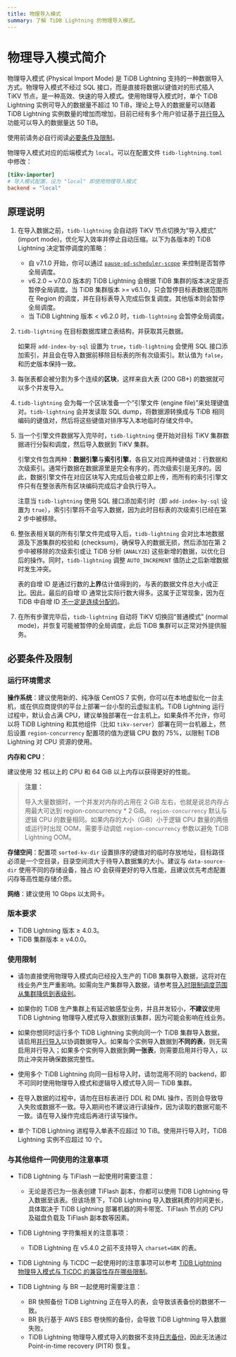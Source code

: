 ```yaml
---
title: 物理导入模式
summary: 了解 TiDB Lightning 的物理导入模式。
---
```


# 物理导入模式简介

物理导入模式 (Physical Import Mode) 是 TiDB Lightning 支持的一种数据导入方式。物理导入模式不经过 SQL 接口，而是直接将数据以键值对的形式插入 TiKV 节点，是一种高效、快速的导入模式。使用物理导入模式时，单个 TiDB Lightning 实例可导入的数据量不超过 10 TiB，理论上导入的数据量可以随着 TiDB Lightning 实例数量的增加而增加，目前已经有多个用户验证基于[并行导入](/tidb-lightning/tidb-lightning-distributed-import.md)功能可以导入的数据量达 50 TiB。

使用前请务必自行阅读[必要条件及限制](/tidb-lightning/tidb-lightning-physical-import-mode.md#必要条件及限制)。

物理导入模式对应的后端模式为 `local`。可以在配置文件 `tidb-lightning.toml` 中修改：

```toml
[tikv-importer]
# 导入模式配置，设为 "local" 即使用物理导入模式
backend = "local"
```

## 原理说明

1. 在导入数据之前，`tidb-lightning` 会自动将 TiKV 节点切换为“导入模式” (import mode)，优化写入效率并停止自动压缩。以下为各版本的 TiDB Lightning 决定暂停调度的策略：

    - 自 v7.1.0 开始，你可以通过 [`pause-pd-scheduler-scope`](/tidb-lightning/tidb-lightning-configuration.md) 来控制是否暂停全局调度。
    - v6.2.0 ~ v7.0.0 版本的 TiDB Lightning 会根据 TiDB 集群的版本决定是否暂停全局调度。当 TiDB 集群版本 >= v6.1.0，只会暂停目标表数据范围所在 Region 的调度，并在目标表导入完成后恢复调度。其他版本则会暂停全局调度。
    - 当 TiDB Lightning 版本 < v6.2.0 时，`tidb-lightning` 会暂停全局调度。

2. `tidb-lightning` 在目标数据库建立表结构，并获取其元数据。

    如果将 `add-index-by-sql` 设置为 `true`，`tidb-lightning` 会使用 SQL 接口添加索引，并且会在导入数据前移除目标表的所有次级索引。默认值为 `false`，和历史版本保持一致。

3. 每张表都会被分割为多个连续的**区块**，这样来自大表 (200 GB+) 的数据就可以多个并发导入。

4. `tidb-lightning` 会为每一个区块准备一个“引擎文件 (engine file)”来处理键值对。`tidb-lightning` 会并发读取 SQL dump，将数据源转换成与 TiDB 相同编码的键值对，然后将这些键值对排序写入本地临时存储文件中。

5. 当一个引擎文件数据写入完毕时，`tidb-lightning` 便开始对目标 TiKV 集群数据进行分裂和调度，然后导入数据到 TiKV 集群。

    引擎文件包含两种：**数据引擎**与**索引引擎**，各自又对应两种键值对：行数据和次级索引。通常行数据在数据源里是完全有序的，而次级索引是无序的。因此，数据引擎文件在对应区块写入完成后会被立即上传，而所有的索引引擎文件只有在整张表所有区块编码完成后才会执行导入。

    注意当 `tidb-lightning` 使用 SQL 接口添加索引时（即 `add-index-by-sql` 设置为 `true`），索引引擎将不会写入数据，因为此时目标表的次级索引已经在第 2 步中被移除。

6. 整张表相关联的所有引擎文件完成导入后，`tidb-lightning` 会对比本地数据源及下游集群的校验和 (checksum)，确保导入的数据无损，然后添加在第 2 步中被移除的次级索引或让 TiDB 分析 (`ANALYZE`) 这些新增的数据，以优化日后的操作。同时，`tidb-lightning` 调整 `AUTO_INCREMENT` 值防止之后新增数据时发生冲突。

    表的自增 ID 是通过行数的**上界**估计值得到的，与表的数据文件总大小成正比。因此，最后的自增 ID 通常比实际行数大得多。这属于正常现象，因为在 TiDB 中自增 ID [不一定是连续分配的](/mysql-compatibility.md#自增-id)。

7. 在所有步骤完毕后，`tidb-lightning` 自动将 TiKV 切换回“普通模式” (normal mode)，并恢复可能被暂停的全局调度，此后 TiDB 集群可以正常对外提供服务。

## 必要条件及限制

### 运行环境需求

**操作系统**：建议使用新的、纯净版 CentOS 7 实例，你可以在本地虚拟化一台主机，或在供应商提供的平台上部署一台小型的云虚拟主机。TiDB Lightning 运行过程中，默认会占满 CPU，建议单独部署在一台主机上。如果条件不允许，你可以将 TiDB Lightning 和其他组件（比如 `tikv-server`）部署在同一台机器上，然后设置 `region-concurrency` 配置项的值为逻辑 CPU 数的 75%，以限制 TiDB Lightning 对 CPU 资源的使用。

**内存和 CPU**：

建议使用 32 核以上的 CPU 和 64 GiB 以上内存以获得更好的性能。

> **注意：**
>
> 导入大量数据时，一个并发对内存的占用在 2 GiB 左右，也就是说总内存占用最大可达到 region-concurrency * 2 GiB。`region-concurrency` 默认与逻辑 CPU 的数量相同。如果内存的大小（GiB）小于逻辑 CPU 数量的两倍或运行时出现 OOM，需要手动调低 `region-concurrency` 参数以避免 TiDB Lightning OOM。

**存储空间**：配置项 `sorted-kv-dir` 设置排序的键值对的临时存放地址，目标路径必须是一个空目录，目录空间须大于待导入数据集的大小。建议与 `data-source-dir` 使用不同的存储设备，独占 IO 会获得更好的导入性能，且建议优先考虑配置闪存等高性能存储介质。

**网络**：建议使用 10 Gbps 以太网卡。

### 版本要求

- TiDB Lightning 版本 ≥ 4.0.3。
- TiDB 集群版本 ≥ v4.0.0。

### 使用限制

- 请勿直接使用物理导入模式向已经投入生产的 TiDB 集群导入数据，这将对在线业务产生严重影响。如需向生产集群导入数据，请参考[导入时限制调度范围从集群降低到表级别](/tidb-lightning/tidb-lightning-physical-import-mode-usage.md#导入时暂停-pd-调度的范围)。

- 如果你的 TiDB 生产集群上有延迟敏感型业务，并且并发较小，**不建议**使用 TiDB Lightning 物理导入模式导入数据到该集群，因为可能会影响在线业务。

- 如果你想同时运行多个 TiDB Lightning 实例向同一个 TiDB 集群导入数据，请启用[并行导入](/tidb-lightning/tidb-lightning-distributed-import.md)以协调数据导入。如果每个实例导入数据到**不同的表**，则无需启用并行导入；如果多个实例导入数据到**同一张表**，则需要启用并行导入，以防止冲突并确保数据完整性。

- 使用多个 TiDB Lightning 向同一目标导入时，请勿混用不同的 backend，即不可同时使用物理导入模式和逻辑导入模式导入同一 TiDB 集群。

- 在导入数据的过程中，请勿在目标表进行 DDL 和 DML 操作，否则会导致导入失败或数据不一致。导入期间也不建议进行读操作，因为读取的数据可能不一致。请在导入操作完成后再进行读写操作。

- 单个 TiDB Lightning 进程导入单表不应超过 10 TiB。使用并行导入时，TiDB Lightning 实例不应超过 10 个。

### 与其他组件一同使用的注意事项

- TiDB Lightning 与 TiFlash 一起使用时需要注意：

    - 无论是否已为一张表创建 TiFlash 副本，你都可以使用 TiDB Lightning 导入数据至该表。但该场景下，TiDB Lightning 导入数据耗费的时间更长，具体取决于 TiDB Lightning 部署机器的网卡带宽、TiFlash 节点的 CPU 及磁盘负载及 TiFlash 副本数等因素。

- TiDB Lightning 字符集相关的注意事项：

    - TiDB Lightning 在 v5.4.0 之前不支持导入 `charset=GBK` 的表。

- TiDB Lightning 与 TiCDC 一起使用时的注意事项可以参考 [TiDB Lightning 物理导入模式与 TiCDC 的兼容性存在哪些限制](/ticdc/ticdc-faq.md#tidb-lightning-物理导入模式与-ticdc-的兼容性存在哪些限制)。

- TiDB Lightning 与 BR 一起使用时需要注意：

    - BR 快照备份 TiDB Lightning 正在导入的表，会导致该表备份的数据不一致。
    - BR 执行基于 AWS EBS 卷快照的备份，会导致 TiDB Lightning 导入数据失败。
    - TiDB Lightning 物理导入模式导入的数据不支持[日志备份](/br/br-pitr-guide.md#开启日志备份)，因此无法通过 Point-in-time recovery (PITR) 恢复。
